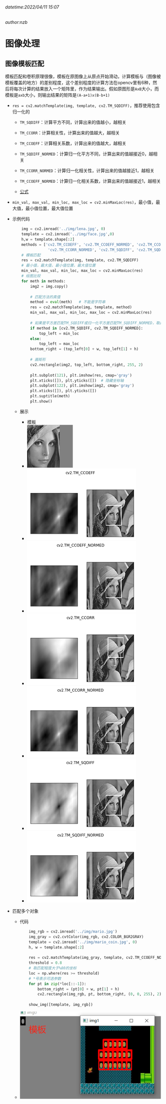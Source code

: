 ###### datetime:2022/04/11 15:07

###### author:nzb

# 图像处理

## 图像模板匹配

模板匹配和卷积原理很像，模板在原图像上从原点开始滑动，计算模板与（图像被模板覆盖的地方）的差别程度，这个差别程度的计算方法在opencv里有6种，然后将每次计算的结果放入一个矩阵里，作为结果输出。假如原图形是`AxB`大小，而模板是`axb`大小，则输出结果的矩阵是`(A-a+1)x(B-b+1)`

* `res = cv2.matchTemplate(img, template, cv2.TM_SQDIFF)`，推荐使用包含归一化的

    * `TM_SQDIFF`：计算平方不同，计算出来的值越小，越相关

    * `TM_CCORR`：计算相关性，计算出来的值越大，越相关

    * `TM_CCOEFF`：计算相关系数，计算出来的值越大，越相关

    * `TM_SQDIFF_NORMED`：计算归一化平方不同，计算出来的值越接近0，越相关

    * `TM_CCORR_NORMED`：计算归一化相关性，计算出来的值越接近1，越相关

    * `TM_CCOEFF_NORMED`：计算归一化相关系数，计算出来的值越接近1，越相关

    * [公式](https://docs.opencv.org/3.3.1/df/dfb/group__imgproc__object.html#ga3a7850640f1fe1f58fe91a2d7583695d)

* `min_val, max_val, min_loc, max_loc = cv2.minMaxLoc(res)`，最小值，最大值，最小值位置，最大值位置

* 示例代码

    ```python
        img = cv2.imread('../img/lena.jpg', 0)
        template = cv2.imread('../img/face.jpg',0)
        h,w = template.shape[:2]
        methods = ['cv2.TM_CCOEFF', 'cv2.TM_CCOEFF_NORMED', 'cv2.TM_CCORR',
                    'cv2.TM_CCORR_NORMED', 'cv2.TM_SQDIFF', 'cv2.TM_SQDIFF_NORMED']
        # 模板匹配
        res = cv2.matchTemplate(img, template, cv2.TM_SQDIFF)
        # 最小值，最大值，最小值位置，最大值位置
        min_val, max_val, min_loc, max_loc = cv2.minMaxLoc(res)
        # 绘图比较
        for meth in methods:
            img2 = img.copy()
        
            # 匹配方法的真值
            method = eval(meth)   # 不能是字符串
            res = cv2.matchTemplate(img, template, method)
            min_val, max_val, min_loc, max_loc = cv2.minMaxLoc(res)
        
            # 如果是平方差匹配TM_SQDIFF或归一化平方差匹配TM_SQDIFF_NORMED，取最小值
            if method in [cv2.TM_SQDIFF, cv2.TM_SQDIFF_NORMED]:
                top_left = min_loc
            else:
                top_left = max_loc
            bottom_right = (top_left[0] + w, top_left[1] + h)
        
            # 画矩形
            cv2.rectangle(img2, top_left, bottom_right, 255, 2)
        
            plt.subplot(121), plt.imshow(res, cmap='gray')
            plt.xticks([]), plt.yticks([])  # 隐藏坐标轴
            plt.subplot(122), plt.imshow(img2, cmap='gray')
            plt.xticks([]), plt.yticks([])
            plt.suptitle(meth)
            plt.show()
    ```

    * 展示

        * 模板
        * ![](./imgs/1fcdfce7-ee1a-4165-8410-28039a3b25ab-5771924.jpg)
        * ![](./imgs/4fbf89b7-0da4-4e66-9a85-3c8ab6876f16-5771924.jpg)
        * ![](./imgs/a6e78eed-5ee2-4041-8650-6684fab83a55-5771924.jpg)
        * ![](./imgs/0cc615a5-ec58-4825-acdf-8241a321ac48-5771924.jpg)
        * ![](./imgs/d666f295-484f-4591-8813-d733630a2bb1-5771924.jpg)
        * ![](./imgs/436a2770-f064-49c8-9816-63d40075f5e9-5771924.jpg)
        * ![](./imgs/73cb1479-9f49-47c1-82a8-11fcf71b7202-5771924.jpg)

* 匹配多个对象

    * 代码

      ````python
          img_rgb = cv2.imread('../img/mario.jpg')
          img_gray = cv2.cvtColor(img_rgb, cv2.COLOR_BGR2GRAY)
          template = cv2.imread('../img/mario_coin.jpg', 0)
          h, w = template.shape[:2]
          
          res = cv2.matchTemplate(img_gray, template, cv2.TM_CCOEFF_NORMED)
          threshold = 0.8
          # 取匹配程度大于%80的坐标
          loc = np.where(res >= threshold)
          # *号表示可选参数
          for pt in zip(*loc[::-1]): 
              bottom_right = (pt[0] + w, pt[1] + h)
              cv2.rectangle(img_rgb, pt, bottom_right, (0, 0, 255), 2)
          
          show_img([template, img_rgb])
      ````

    * ![](./imgs/6e1749e6-220e-4fef-8907-f702b8af2d8e-5771924.jpg)


